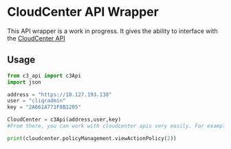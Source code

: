 # CloudCenter API Wrapper

This API wrapper is a work in progress. It gives the ability to interface with the [CloudCenter API](https://docs.cloudcenter.cisco.com)

## Usage


```python
from c3_api import c3Api
import json

address = "https://10.127.193.138"
user = "cliqradmin"
key = "2A661A771F8B1205"

CloudCenter = c3Api(address,user,key)
#From there, you can work with cloudcenter apis very easily. For example"

print(cloudcenter.policyManagement.viewActionPolicy(2))
```
